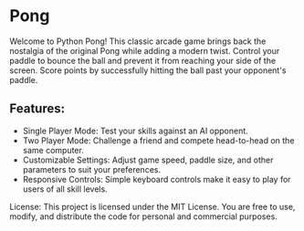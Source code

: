 # Pong

Welcome to Python Pong! This classic arcade game brings back the nostalgia of the original Pong while adding a modern twist. Control your paddle to bounce the ball and prevent it from reaching your side of the screen. Score points by successfully hitting the ball past your opponent's paddle.

## Features:
* Single Player Mode: Test your skills against an AI opponent.
* Two Player Mode: Challenge a friend and compete head-to-head on the same computer.
* Customizable Settings: Adjust game speed, paddle size, and other parameters to suit your preferences.
* Responsive Controls: Simple keyboard controls make it easy to play for users of all skill levels.
  
License:
This project is licensed under the MIT License. You are free to use, modify, and distribute the code for personal and commercial purposes.
